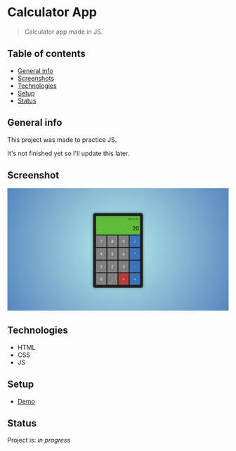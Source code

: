 # Calculator App

> Calculator app made in JS.

## Table of contents

- [General info](#general-info)
- [Screenshots](#screenshot)
- [Technologies](#technologies)
- [Setup](#setup)
- [Status](#status)

## General info

This project was made to practice JS.

It's not finished yet so I'll update this later.

## Screenshot

![Example screenshot](./resources/images/calculator-preview.png)

## Technologies

- HTML
- CSS
- JS

## Setup

- [Demo](https://kind-hawking-a33f00.netlify.app/)

## Status

Project is: _in progress_
